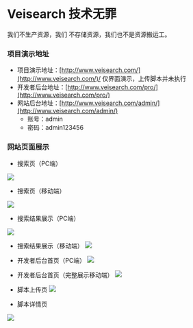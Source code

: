# Veisearch 技术无罪
我们不生产资源，我们 不存储资源，我们也不是资源搬运工。

### 项目演示地址
+ 项目演示地址：[http://www.veisearch.com/](http://www.veisearch.com/)/
仅界面演示，上传脚本并未执行
+ 开发者后台地址：[http://www.veisearch.com/pro/](http://www.veisearch.com/pro/)
+ 网站后台地址：[http://www.veisearch.com/admin/](http://www.veisearch.com/admin/)
  - 账号：admin
  - 密码：admin123456

### 网站页面展示
+ 搜索页（PC端）

![](https://github.com/Weibw162/Veisearch/blob/master/readmeimg/index_pc.PNG)
+ 搜索页（移动端）

![](https://github.com/Weibw162/Veisearch/blob/master/readmeimg/index_m.PNG)
+ 搜索结果展示（PC端）

![](https://github.com/Weibw162/Veisearch/blob/master/readmeimg/result_pc.PNG)

+ 搜索结果展示（移动端）
![](https://github.com/Weibw162/Veisearch/blob/master/readmeimg/result_m.PNG)

+ 开发者后台首页（PC端）
![](https://github.com/Weibw162/Veisearch/blob/master/readmeimg/pro_pc.PNG)

+ 开发者后台首页（完整展示移动端）
![](https://github.com/Weibw162/Veisearch/blob/master/readmeimg/pro_m.jpg)

+ 脚本上传页
![](https://github.com/Weibw162/Veisearch/blob/master/readmeimg/upload.jpg)

+ 脚本详情页

![](https://github.com/Weibw162/Veisearch/blob/master/readmeimg/detail.jpg)
